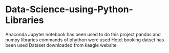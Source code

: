 # Data-Science-using-Python-Libraries
Anaconda Jupyter notebook has been used to do this project
pandas and numpy libraries commands of phython were used
Hotel booking datset has been used
Dataset downloaded from kaagle website
